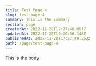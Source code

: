 ```yaml
---
title: Test Page 4
slug: test-page-4
summary: This is the summary
section: page
createdAt: 2022-11-28T17:27:48.051Z
updatedAt: 2022-11-28T19:20:36.148Z
publishedAt: 2022-11-28T17:27:49.263Z
path: /page/test-page-4
---
```


This is the body
